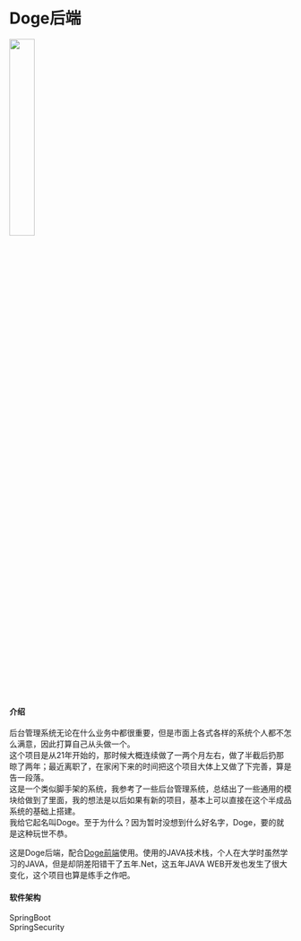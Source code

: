 # Doge后端
<img decoding="async" src="https://user-images.githubusercontent.com/32875468/219337692-1a277d2a-fa56-4d09-862a-a73335462889.png" width="30%">

#### 介绍
后台管理系统无论在什么业务中都很重要，但是市面上各式各样的系统个人都不怎么满意，因此打算自己从头做一个。  
这个项目是从21年开始的，那时候大概连续做了一两个月左右，做了半截后扔那晾了两年；最近离职了，在家闲下来的时间把这个项目大体上又做了下完善，算是告一段落。  
这是一个类似脚手架的系统，我参考了一些后台管理系统，总结出了一些通用的模块给做到了里面，我的想法是以后如果有新的项目，基本上可以直接在这个半成品系统的基础上搭建。  
我给它起名叫Doge。至于为什么？因为暂时没想到什么好名字，Doge，要的就是这种玩世不恭。

这是Doge后端，配合[Doge前端](https://github.com/a1782680475/doge-frontend)使用。使用的JAVA技术栈，个人在大学时虽然学习的JAVA，但是却阴差阳错干了五年.Net，这五年JAVA WEB开发也发生了很大变化，这个项目也算是练手之作吧。

#### 软件架构
SpringBoot  
SpringSecurity

